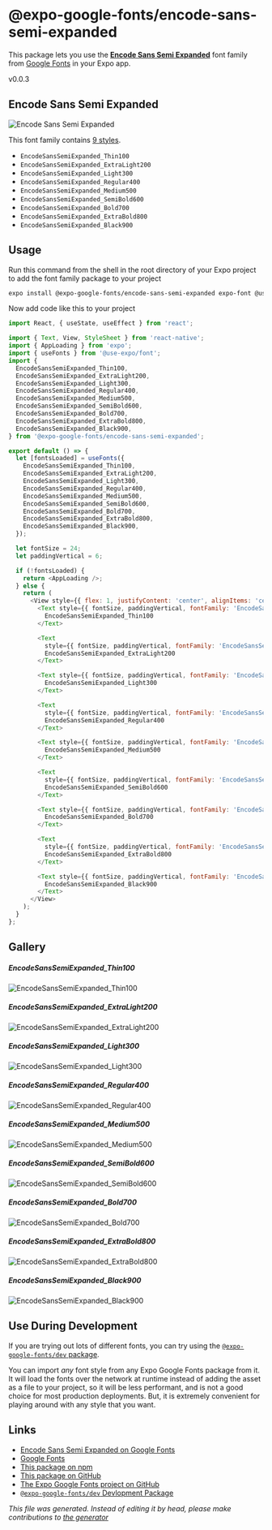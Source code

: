 # @expo-google-fonts/encode-sans-semi-expanded

This package lets you use the [**Encode Sans Semi Expanded**](https://fonts.google.com/specimen/Encode+Sans+Semi+Expanded) font family from [Google Fonts](https://fonts.google.com/) in your Expo app.

v0.0.3

## Encode Sans Semi Expanded

![Encode Sans Semi Expanded](./font-family.png)

This font family contains [9 styles](#gallery).

- `EncodeSansSemiExpanded_Thin100`
- `EncodeSansSemiExpanded_ExtraLight200`
- `EncodeSansSemiExpanded_Light300`
- `EncodeSansSemiExpanded_Regular400`
- `EncodeSansSemiExpanded_Medium500`
- `EncodeSansSemiExpanded_SemiBold600`
- `EncodeSansSemiExpanded_Bold700`
- `EncodeSansSemiExpanded_ExtraBold800`
- `EncodeSansSemiExpanded_Black900`

## Usage

Run this command from the shell in the root directory of your Expo project to add the font family package to your project
```sh
expo install @expo-google-fonts/encode-sans-semi-expanded expo-font @use-expo/font
```

Now add code like this to your project
```js
import React, { useState, useEffect } from 'react';

import { Text, View, StyleSheet } from 'react-native';
import { AppLoading } from 'expo';
import { useFonts } from '@use-expo/font';
import {
  EncodeSansSemiExpanded_Thin100,
  EncodeSansSemiExpanded_ExtraLight200,
  EncodeSansSemiExpanded_Light300,
  EncodeSansSemiExpanded_Regular400,
  EncodeSansSemiExpanded_Medium500,
  EncodeSansSemiExpanded_SemiBold600,
  EncodeSansSemiExpanded_Bold700,
  EncodeSansSemiExpanded_ExtraBold800,
  EncodeSansSemiExpanded_Black900,
} from '@expo-google-fonts/encode-sans-semi-expanded';

export default () => {
  let [fontsLoaded] = useFonts({
    EncodeSansSemiExpanded_Thin100,
    EncodeSansSemiExpanded_ExtraLight200,
    EncodeSansSemiExpanded_Light300,
    EncodeSansSemiExpanded_Regular400,
    EncodeSansSemiExpanded_Medium500,
    EncodeSansSemiExpanded_SemiBold600,
    EncodeSansSemiExpanded_Bold700,
    EncodeSansSemiExpanded_ExtraBold800,
    EncodeSansSemiExpanded_Black900,
  });

  let fontSize = 24;
  let paddingVertical = 6;

  if (!fontsLoaded) {
    return <AppLoading />;
  } else {
    return (
      <View style={{ flex: 1, justifyContent: 'center', alignItems: 'center' }}>
        <Text style={{ fontSize, paddingVertical, fontFamily: 'EncodeSansSemiExpanded_Thin100' }}>
          EncodeSansSemiExpanded_Thin100
        </Text>

        <Text
          style={{ fontSize, paddingVertical, fontFamily: 'EncodeSansSemiExpanded_ExtraLight200' }}>
          EncodeSansSemiExpanded_ExtraLight200
        </Text>

        <Text style={{ fontSize, paddingVertical, fontFamily: 'EncodeSansSemiExpanded_Light300' }}>
          EncodeSansSemiExpanded_Light300
        </Text>

        <Text
          style={{ fontSize, paddingVertical, fontFamily: 'EncodeSansSemiExpanded_Regular400' }}>
          EncodeSansSemiExpanded_Regular400
        </Text>

        <Text style={{ fontSize, paddingVertical, fontFamily: 'EncodeSansSemiExpanded_Medium500' }}>
          EncodeSansSemiExpanded_Medium500
        </Text>

        <Text
          style={{ fontSize, paddingVertical, fontFamily: 'EncodeSansSemiExpanded_SemiBold600' }}>
          EncodeSansSemiExpanded_SemiBold600
        </Text>

        <Text style={{ fontSize, paddingVertical, fontFamily: 'EncodeSansSemiExpanded_Bold700' }}>
          EncodeSansSemiExpanded_Bold700
        </Text>

        <Text
          style={{ fontSize, paddingVertical, fontFamily: 'EncodeSansSemiExpanded_ExtraBold800' }}>
          EncodeSansSemiExpanded_ExtraBold800
        </Text>

        <Text style={{ fontSize, paddingVertical, fontFamily: 'EncodeSansSemiExpanded_Black900' }}>
          EncodeSansSemiExpanded_Black900
        </Text>
      </View>
    );
  }
};

```

## Gallery

##### EncodeSansSemiExpanded_Thin100
![EncodeSansSemiExpanded_Thin100](./dac238a8febf393531eee30878adc66774dcd33b426136f91db2c3094cdbbc87.ttf.png)

##### EncodeSansSemiExpanded_ExtraLight200
![EncodeSansSemiExpanded_ExtraLight200](./a57cc45a15668d01ed3de253cf2cdf14b05212ccf8f5ed876ecdf23610598f7d.ttf.png)

##### EncodeSansSemiExpanded_Light300
![EncodeSansSemiExpanded_Light300](./9ce3f3d0f672e4bdcd7688f38c1ba9cb57ed89bab6f5028da4bb87ed3407edd2.ttf.png)

##### EncodeSansSemiExpanded_Regular400
![EncodeSansSemiExpanded_Regular400](./7e3397e73831600b41c8b2381dae7b2f9fbaf91ad2dd7eda631a23dcfa4b9d95.ttf.png)

##### EncodeSansSemiExpanded_Medium500
![EncodeSansSemiExpanded_Medium500](./3fe7f827d5bc65690cf565f4e5a7662f8ae67d2871679b9cd6e8551a94ad4faa.ttf.png)

##### EncodeSansSemiExpanded_SemiBold600
![EncodeSansSemiExpanded_SemiBold600](./1ab6bbce3162ec2c3cdd343f0ff38a4d8988517afb002ad887736c6a2df3a9d1.ttf.png)

##### EncodeSansSemiExpanded_Bold700
![EncodeSansSemiExpanded_Bold700](./35e2e50ea2e448f64fd31c6479eedc42e754710a0efb4e16fb6bc55724dc3b0c.ttf.png)

##### EncodeSansSemiExpanded_ExtraBold800
![EncodeSansSemiExpanded_ExtraBold800](./aff573a59e5988f277836dfe45250f8fb62d9289084f3798c5b8d3adef115da9.ttf.png)

##### EncodeSansSemiExpanded_Black900
![EncodeSansSemiExpanded_Black900](./f945eac695f316de1c89017007aef0369d2d9c13e4564a642da83224ea32e464.ttf.png)


## Use During Development

If you are trying out lots of different fonts, you can try using the [`@expo-google-fonts/dev` package](https://www.npmjs.com/package/@expo-google-fonts/dev).

You can import *any* font style from any Expo Google Fonts package from it. It will load the fonts
over the network at runtime instead of adding the asset as a file to your project, so it will be 
less performant, and is not a good choice for most production deployments. But, it is extremely convenient
for playing around with any style that you want.

## Links

- [Encode Sans Semi Expanded on Google Fonts](https://fonts.google.com/specimen/Encode+Sans+Semi+Expanded)
- [Google Fonts](https://fonts.google.com/)
- [This package on npm](https://www.npmjs.com/package/@expo-google-fonts/encode-sans-semi-expanded)
- [This package on GitHub](https://github.com/expo/google-fonts/tree/master/font-packages/encode-sans-semi-expanded)
- [The Expo Google Fonts project on GitHub](https://github.com/expo/google-fonts)
- [`@expo-google-fonts/dev` Devlopment Package](https://github.com/expo/google-fonts/tree/master/font-packages/dev)


*This file was generated. Instead of editing it by head, please make contributions to [the generator](https://github.com/expo/google-fonts/tree/master/packages/generator)*

